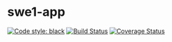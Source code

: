 # swe1-app
[![Code style: black](https://img.shields.io/badge/code%20style-black-000000.svg)](https://github.com/psf/black)
[![Build Status](https://app.travis-ci.com/ShardhaKoul/swe1-app.svg?branch=main)](https://app.travis-ci.com/ShardhaKoul/swe1-app)
[![Coverage Status](https://coveralls.io/repos/github/ShardhaKoul/coveralls-python/badge.svg?branch=main)](https://coveralls.io/github/Shardhakoul/coveralls-python?branch=main)
